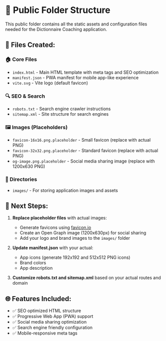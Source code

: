 # 📁 Public Folder Structure

This public folder contains all the static assets and configuration files needed for the Dictionnaire Coaching application.

## 📂 Files Created:

### 🏠 Core Files
- `index.html` - Main HTML template with meta tags and SEO optimization
- `manifest.json` - PWA manifest for mobile app-like experience
- `vite.svg` - Vite logo (default favicon)

### 🔍 SEO & Search
- `robots.txt` - Search engine crawler instructions
- `sitemap.xml` - Site structure for search engines

### 🖼️ Images (Placeholders)
- `favicon-16x16.png.placeholder` - Small favicon (replace with actual PNG)
- `favicon-32x32.png.placeholder` - Standard favicon (replace with actual PNG)
- `og-image.png.placeholder` - Social media sharing image (replace with 1200x630 PNG)

### 📁 Directories
- `images/` - For storing application images and assets

## 🔧 Next Steps:

1. **Replace placeholder files** with actual images:
   - Generate favicons using [favicon.io](https://favicon.io)
   - Create an Open Graph image (1200x630px) for social sharing
   - Add your logo and brand images to the `images/` folder

2. **Update manifest.json** with your actual:
   - App icons (generate 192x192 and 512x512 PNG icons)
   - Brand colors
   - App description

3. **Customize robots.txt and sitemap.xml** based on your actual routes and domain

## 🌐 Features Included:

- ✅ SEO optimized HTML structure
- ✅ Progressive Web App (PWA) support
- ✅ Social media sharing optimization
- ✅ Search engine friendly configuration
- ✅ Mobile-responsive meta tags
